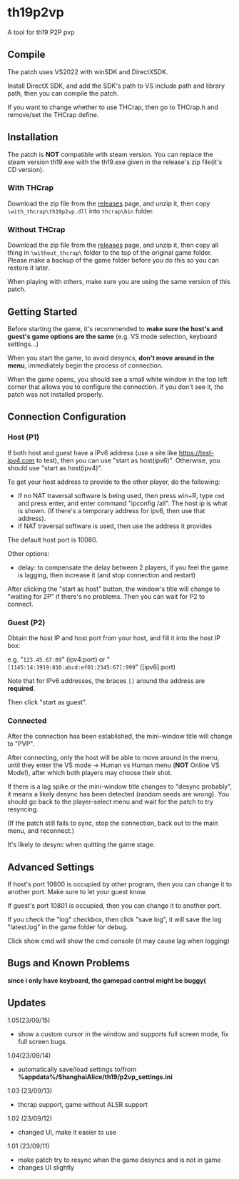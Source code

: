 # th19p2vp

A tool for th19 P2P pvp

## Compile

The patch uses VS2022 with winSDK and DirectXSDK. 

Install DirectX SDK, and add the SDK's path to VS include path and library path, then you can compile the patch.

If you want to change whether to use THCrap, then go to THCrap.h and remove/set the THCrap define.

## Installation

The patch is **NOT** compatible with steam version. You can replace the steam version th19.exe with the th19.exe given in the release's zip file(it's CD version).

### With THCrap

Download the zip file from the [releases](https://github.com/RUEEE/th19p2vp/releases) page, and unzip it, then copy  ```\with_thcrap\th19p2vp.dll``` into ```thcrap\bin``` folder.

### Without THCrap

Download the zip file from the [releases](https://github.com/RUEEE/th19p2vp/releases) page, and unzip it, then copy all thing in ```\without_thcrap\```  folder to the top of the original game folder. Please make a backup of the game folder before you do this so you can restore it later.

When playing with others, make sure you are using the same version of this patch.

## Getting Started

Before starting the game, it's recommended to **make sure the host's and guest's game options are the same** (e.g. VS mode selection, keyboard settings...)

When you start the game, to avoid desyncs, **don't move around in the menu**, immediately begin the process of connection.

When the game opens, you should see a small white window in the top left corner that allows you to configure the connection. If you don't see it, the patch was not installed properly.

## Connection Configuration

### Host (P1)
If both host and guest have a IPv6 address (use a site like https://test-ipv4.com to test), then you can use "start as host(ipv6)". Otherwise, you should use "start as host(ipv4)".
	
To get your host address to provide to the other player, do the following:

* If no NAT traversal software is being used, then press win+R, type `cmd` and press enter, and enter command "ipconfig /all".
  The host ip is what is shown. (If there's a temporary address for ipv6, then use that address).
* If NAT traversal software is used, then use the address it provides

The default host port is 10080.

Other options:

* delay: to compensate the delay between 2 players, if you feel the game is lagging, then increase it (and stop connection and restart)

After clicking the "start as host" button, the window's title will change to "waiting for 2P" if there's no problems. Then you can wait for P2 to connect.


### Guest (P2)
Obtain the host IP and host port from your host, and fill it into the host IP box:

e.g.   "```123.45.67:89```" (ipv4:port) or "```[1145:14:1919:810:abcd:ef01:2345:67]:999```" ([ipv6]:port)

Note that for IPv6 addresses, the braces `[]` around the address are **required**.

Then click "start as guest".


### Connected
After the connection has been established, the mini-window title will change to "PVP".

After connecting, only the host will be able to move around in the menu, until they enter
the VS mode -> Human vs Human menu (**NOT** Online VS Mode!), after which both players may
choose their shot.

If there is a lag spike or the mini-window title changes to "desync probably", it means a likely desync has been detected (random seeds are wrong).
You should go back to the player-select menu and wait for the patch to try resyncing.

(If the patch still fails to sync, stop the connection, back out to the main menu, and reconnect.)

It's likely to desync when quitting the game stage.

## Advanced Settings

If host's port 10800 is occupied by other program, then you can change it to another port. Make sure to let your guest know.

If guest's port 10801 is occupied, then you can change it to another port.

If you check the "log" checkbox, then click "save log", it will save the log "latest.log" in the game folder for debug.

Click show cmd will show the cmd console (it may cause lag when logging)


## Bugs and Known Problems

**since i only have keyboard, the gamepad control might be buggy(**

## Updates

1.05(23/09/15)

* show a custom cursor in the window and supports full screen mode, fix full screen bugs.

1.04(23/09/14)

* automatically save/load settings to/from **%appdata%/ShanghaiAlice/th19/p2vp_settings.ini**

1.03 (23/09/13)

* thcrap support, game without ALSR support

1.02 (23/09/12)

* changed UI, make it easier to use

1.01 (23/09/11)

* make patch try to resync when the game desyncs and is not in game
* changes UI slightly